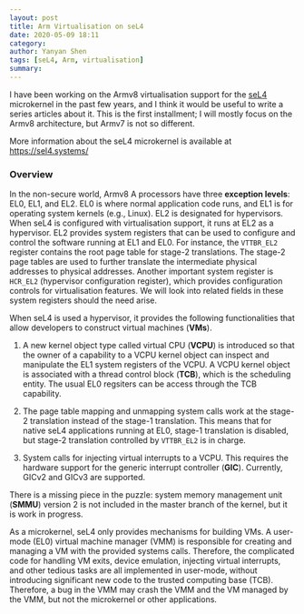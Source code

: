 ```yaml
---
layout: post
title: Arm Virtualisation on seL4 
date: 2020-05-09 18:11
category: 
author: Yanyan Shen
tags: [seL4, Arm, virtualisation]
summary: 
---
```


 I have been working on the Armv8 virtualisation support for the
 [seL4](https://github.com/seL4/seL4) microkernel in the past few years, and I
 think it would be useful to write a series articles about it. This is the first
 installment; I will mostly focus on the Armv8 architecture, but Armv7 is not
 so different.

 More information about the seL4 microkernel is available at https://sel4.systems/

### Overview
 In the non-secure world, Armv8 A processors have three **exception levels**:
 EL0, EL1, and EL2. EL0 is where normal application code runs, and EL1 is for
 operating system kernels (e.g., Linux). EL2 is designated for hypervisors.
 When seL4 is configured with virtualisation support, it runs at EL2 as a
 hypervisor. EL2 provides system registers that can be used to configure and
 control the software running at EL1 and EL0. For instance, the `VTTBR_EL2`
 register contains the root page table for stage-2 translations. The stage-2
 page tables are used to further translate the intermediate physical addresses
 to physical addresses. Another important system register is `HCR_EL2`
 (hypervisor configuration register), which provides configuration controls for
 virtualisation features. We will look into related fields in these system
 registers should the need arise.

 When seL4 is used a hypervisor, it provides the following functionalities that
 allow developers to construct virtual machines (**VMs**). 

  1. A new kernel object type called virtual CPU (**VCPU**) is introduced so
  that the owner of a capability to a VCPU kernel object can inspect and
  manipulate the EL1 system registers of the VCPU. A VCPU kernel object is
  associated with a thread control block (**TCB**), which is the scheduling
  entity. The usual EL0 regsiters can be access through the TCB capability.
  
  2. The page table mapping and unmapping system calls work at the stage-2
  translation instead of the stage-1 translation. This means that for native
  seL4 applications running at EL0, stage-1 translation is disabled, but stage-2
  translation controlled by `VTTBR_EL2` is in charge. 
  
  3. System calls for injecting virtual interrupts to a VCPU. This requires the
  hardware support for the generic interrupt controller (**GIC**). Currently,
  GICv2 and GICv3 are supported.
  
There is a missing piece in the puzzle: system memory management unit
(**SMMU**) version 2 is not included in the master branch of the kernel,
but it is work in progress.

As a microkernel, seL4 only provides mechanisms for building VMs. A user-mode
(EL0) virtual machine manager (VMM) is responsible for creating and managing a
VM with the provided systems calls. Therefore, the complicated code for handling
VM exits, device emulation, injecting virtual interrupts, and other tedious
tasks are all implemented in user-mode, without introducing significant new
code to the trusted computing base (TCB). Therefore, a bug in the VMM may
crash the VMM and the VM managed by the VMM, but not the microkernel or other
applications.

